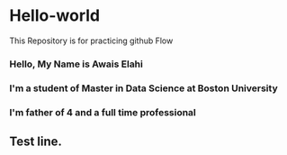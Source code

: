 # Hello-world
This Repository is for practicing github Flow
### Hello, My Name is Awais Elahi 
### I'm a student of Master in Data Science at Boston University
### I'm father of 4 and a full time professional

## Test line.

